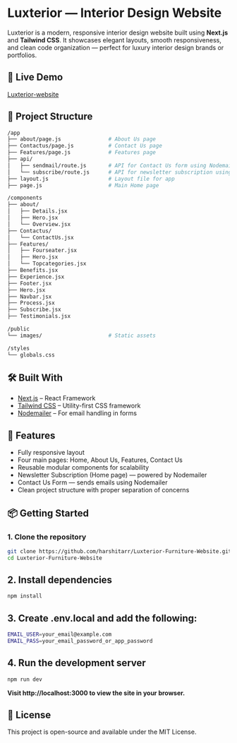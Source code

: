 # Luxterior — Interior Design Website

Luxterior is a modern, responsive interior design website built using **Next.js** and **Tailwind CSS**. It showcases elegant layouts, smooth responsiveness, and clean code organization — perfect for luxury interior design brands or portfolios.

## 🚀 Live Demo

[Luxterior-website](https://luxterior-furniture-website.vercel.app/)

## 📂 Project Structure
```bash
/app
├── about/page.js               # About Us page
├── Contactus/page.js           # Contact Us page
├── Features/page.js            # Features page
├── api/
│   ├── sendmail/route.js       # API for Contact Us form using Nodemailer
│   └── subscribe/route.js      # API for newsletter subscription using Nodemailer
├── layout.js                   # Layout file for app
├── page.js                     # Main Home page

/components
├── about/
│   ├── Details.jsx
│   ├── Hero.jsx
│   └── Overview.jsx
├── Contactus/
│   └── ContactUs.jsx
├── Features/
│   ├── Fourseater.jsx
│   ├── Hero.jsx
│   └── Topcategories.jsx
├── Benefits.jsx
├── Experience.jsx
├── Footer.jsx
├── Hero.jsx
├── Navbar.jsx
├── Process.jsx
├── Subscribe.jsx
├── Testimonials.jsx

/public
└── images/                     # Static assets

/styles
└── globals.css
```
## 🛠️ Built With

- [Next.js](https://nextjs.org/) – React Framework  
- [Tailwind CSS](https://tailwindcss.com/) – Utility-first CSS framework  
- [Nodemailer](https://nodemailer.com/about/) – For email handling in forms


## 📧 Features
- Fully responsive layout
- Four main pages: Home, About Us, Features, Contact Us
- Reusable modular components for scalability
- Newsletter Subscription (Home page) — powered by Nodemailer
- Contact Us Form — sends emails using Nodemailer
- Clean project structure with proper separation of concerns


## 📦 Getting Started

### 1. Clone the repository

```bash
git clone https://github.com/harshitarr/Luxterior-Furniture-Website.git
cd Luxterior-Furniture-Website
```

## 2. Install dependencies
```bash
npm install
```

## 3. Create .env.local and add the following:
```bash
EMAIL_USER=your_email@example.com
EMAIL_PASS=your_email_password_or_app_password
```

## 4. Run the development server
```bash
npm run dev
```
**Visit http://localhost:3000 to view the site in your browser.**


## 📄 License
This project is open-source and available under the MIT License.
